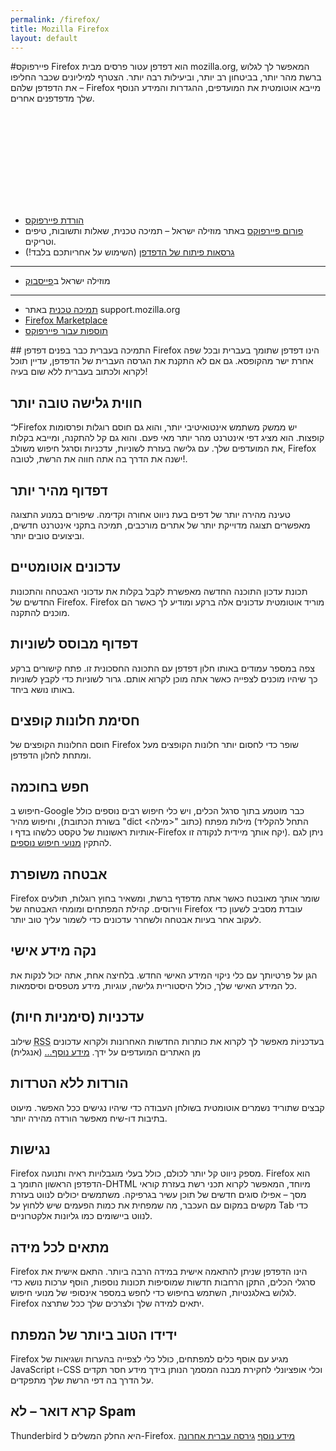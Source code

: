 ```yaml
---
permalink: /firefox/
title: Mozilla Firefox
layout: default
---
```


#פיירפוקס
Firefox הוא דפדפן עטור פרסים מבית mozilla.org, המאפשר לך לגלוש ברשת מהר יותר, בביטחון רב יותר, וביעילות רבה יותר. הצטרף למיליונים שכבר החליפו את הדפדפן שלהם –  Firefox מייבא אוטומטית את המועדפים, ההגדרות והמידע הנוסף שלך מדפדפנים אחרים.

<div style="background: url(https://fbcdn-sphotos-c-a.akamaihd.net/hphotos-ak-ash3/t1.0-9/1780897_696833793681453_971661367_n.png) no-repeat; height: 150px"> </div>

<div class="row"><div class="column third" markdown="1">

* [הורדת פיירפוקס]
* [פורום פיירפוקס] באתר מוזילה ישראל – תמיכה טכנית, שאלות ותשובות, טיפים וטריקים.
* [גרסאות פיתוח של הדפדפן] (השימוש על אחריותכם בלבד!)

---------------

* מוזילה ישראל ב[פייסבוק](https://facebook.com/MozillaIsrael)

---------------

* [תמיכה טכנית] באתר support.mozilla.org
* [Firefox Marketplace](https://marketplace.firefox.com/)
* [תוספות עבור פיירפוקס]


[הורדת פיירפוקס]: https://www.mozilla.org/he/firefox/new/
[פורום פיירפוקס]: http://mozilla.org.il/board/viewforum.php?f=9
[תוספות עבור פיירפוקס]: https://addons.mozilla.org/he/firefox/
[תמיכה טכנית]: https://support.mozilla.org/he/products/firefox
[גרסאות פיתוח של הדפדפן]: http://www.mozilla.org/he/firefox/channel/


</div><div class="column two-thirds" markdown="1">
## התמיכה בעברית כבר בפנים
דפדפן Firefox הינו דפדפן שתומך בעברית ובכל שפה אחרת ישר מהקופסא. גם אם לא התקנת את הגרסה העברית של הדפדפן, עדיין תוכל לקרוא ולכתוב בעברית ללא שום בעיה!

## חווית גלישה טובה יותר
ל־Firefox יש ממשק משתמש אינטואיטיבי יותר, והוא גם חוסם רוגלות ופרסומות קופצות. הוא מציג דפי אינטרנט מהר יותר מאי פעם. והוא גם קל להתקנה, ומייבא בקלות את המועדפים שלך. עם גלישה בעזרת לשוניות, עדכניות וסרגל חיפוש משולב, Firefox ישנה את הדרך בה אתה חווה את הרשת, לטובה!.

## דפדוף מהיר יותר
טעינה מהירה יותר של דפים בעת ניווט אחורה וקדימה. שיפורים במנוע התצוגה מאפשרים תצוגה מדוייקת יותר של אתרים מורכבים, תמיכה בתקני אינטרנט חדשים, וביצועים טובים יותר.

## עדכונים אוטומטיים
תכונת עדכון התוכנה החדשה מאפשרת לקבל בקלות את עדכוני האבטחה והתכונות החדשים של Firefox.‏ Firefox מוריד אוטומטית עדכונים אלה ברקע ומודיע לך כאשר הם מוכנים להתקנה.

## דפדוף מבוסס לשוניות
צפה במספר עמודים באותו חלון דפדפן עם התכונה החסכונית זו. פתח קישורים ברקע כך שיהיו מוכנים לצפייה כאשר אתה מוכן לקרוא אותם. גרור לשוניות כדי לקבץ לשוניות באותו נושא ביחד.

## חסימת חלונות קופצים
חוסם החלונות הקופצים של Firefox שופר כדי לחסום יותר חלונות הקופצים מעל ומתחת לחלון הדפדפן.

## חפש בחוכמה
חיפוש ב-Google כבר מוטמע בתוך סרגל הכלים, ויש כלי חיפוש רבים נוספים כולל מילות מפתח (כתוב "<span dir="ltr">dict &lt;מילה&gt;</span>" בשורת הכתובת), וחיפוש מהיר (התחל להקליד אותיות ראשונות של טקסט כלשהו בדף ו-Firefox יקח אותך מיידית לנקודה זו). ניתן לגם להתקין [מנועי חיפוש נוספים](http://mozilla.org.il/searchplugins).

## אבטחה משופרת
Firefox שומר אותך מאובטח כאשר אתה מדפדף ברשת, ומשאיר בחוץ רוגלות, תולעים ווירוסים. קהילת המפתחים ומומחי האבטחה של Firefox עובדת מסביב לשעון כדי לעקוב אחר בעיות אבטחה ולשחרר עדכונים כדי לשמור עליך טוב יותר.

## נקה מידע אישי
הגן על פרטיותך עם כלי ניקוי המידע האישי החדש. בלחיצה אחת, אתה יכול לנקות את כל המידע האישי שלך, כולל היסטוריית גלישה, עוגיות, מידע מטפסים וסיסמאות.

## עדכניות (סימניות חיות)
שילוב <acronym title="RDF Site Summary">RSS</acronym> בעדכניוֹת מאפשר לך לקרוא את כותרות החדשות האחרונות ולקרוא עדכונים מן האתרים המועדפים על ידך.  [מידע נוסף…](http://www.mozilla.com/firefox/livebookmarks.html) (אנגלית)

## הורדות ללא הטרדות
קבצים שתוריד נשמרים אוטומטית בשולחן העבודה כדי שיהיו נגישים ככל האפשר. מיעוט בתיבות דו-שיח מאפשר הורדה מהירה יותר.

## נגישות
Firefox מספק ניווט קל יותר לכולם, כולל בעלי מוגבלויות ראיה ותנועה. Firefox הוא הדפדפן הראשון התומך ב-DHTML מיוחד, המאפשר לקרוא תכני רשת בעזרת קוראי מסך – אפילו סוגים חדשים של תוכן עשיר בגרפיקה. משתמשים יכולים לנווט בעזרת מקשים במקום עם העכבר, מה שמפחית את כמות הפעמים שיש ללחוץ על Tab כדי לנווט ביישומים כמו גליונות אלקטרוניים.

## מתאים לכל מידה
Firefox הינו הדפדפן שניתן להתאמה אישית במידה הרבה ביותר. התאם אישית את סרגלי הכלים, התקן הרחבות חדשות שמוסיפות תכונות נוספות, הוסף ערכות נושא כדי לגלוש באלגנטיות, השתמש בחיפוש כדי לחפש במספר אינסופי של מנועי חיפוש. Firefox יתאים למידה שלך ולצרכים שלך ככל שתרצה.

## ידידו הטוב ביותר של המפתח
Firefox מגיע עם אוסף כלים למפתחים, כולל כלי לצפייה בהערות ושגיאות של JavaScript ו-CSS וכלי אופציונלי לחקירת מבנה המסמך הנותן בידך מידע חסר תקדים על הדרך בה דפי הרשת שלך מתפקדים.

## קרא דואר – לא Spam
Thunderbird היא החלק המשלים ל-Firefox. [מידע נוסף](http://www.mozilla.org/products/thunderbird/) [גירסה עברית אחרונה](http://www.mozilla.org.il/thunderbird/)

</div></div>
